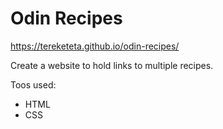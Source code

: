 # Odin Recipes

https://tereketeta.github.io/odin-recipes/

Create a website to hold links to multiple recipes.

Toos used:  
 * HTML  
 * CSS  
